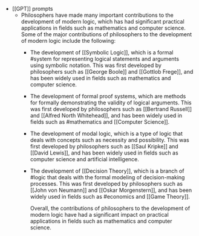 - [[GPT]] prompts
	- Philosophers have made many important contributions to the development of modern logic, which has had significant practical applications in fields such as mathematics and computer science. Some of the major contributions of philosophers to the development of modern logic include the following:
		- The development of [[Symbolic Logic]], which is a formal #system for representing logical statements and arguments using symbolic notation. This was first developed by philosophers such as [[George Boole]] and [[Gottlob Frege]], and has been widely used in fields such as mathematics and computer science.
		- The development of formal proof systems, which are methods for formally demonstrating the validity of logical arguments. This was first developed by philosophers such as [[Bertrand Russell]] and [[Alfred North Whitehead]], and has been widely used in fields such as #mathematics and [[Computer Science]].
		- The development of modal logic, which is a type of logic that deals with concepts such as necessity and possibility. This was first developed by philosophers such as [[Saul Kripke]] and [[David Lewis]], and has been widely used in fields such as computer science and artificial intelligence.
		- The development of [[Decision Theory]], which is a branch of #logic that deals with the formal modeling of decision-making processes. This was first developed by philosophers such as [[John von Neumann]] and [[Oskar Morgenstern]], and has been widely used in fields such as #economics and [[Game Theory]].
		  
		  Overall, the contributions of philosophers to the development of modern logic have had a significant impact on practical applications in fields such as mathematics and computer science.